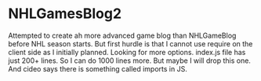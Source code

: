 # NHLGamesBlog2
Attempted to create ah more advanced game blog than NHLGameBlog before NHL season starts. But first hurdle is that I cannot use require on the client side as I initially planned. Looking for more options. index.js file has just 200+ lines. So I can do 1000 lines more. But maybe I will drop this one. And cideo says there is something called imports in JS. 
